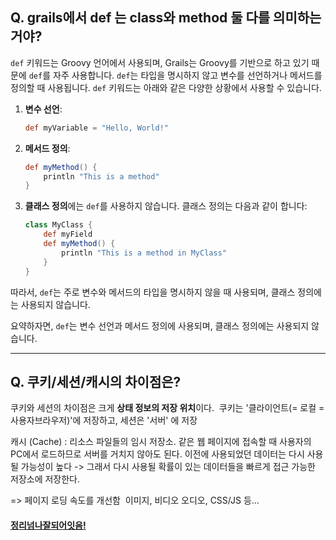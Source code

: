 ## Q. grails에서 def 는 class와 method 둘 다를 의미하는거야?

`def` 키워드는 Groovy 언어에서 사용되며, Grails는 Groovy를 기반으로 하고 있기 때문에 `def`를 자주 사용합니다. `def`는 타입을 명시하지 않고 변수를 선언하거나 메서드를 정의할 때 사용됩니다. `def` 키워드는 아래와 같은 다양한 상황에서 사용할 수 있습니다.

1. **변수 선언**:
    ```groovy
    def myVariable = "Hello, World!"
    ```

2. **메서드 정의**:
    ```groovy
    def myMethod() {
        println "This is a method"
    }
    ```

3. **클래스 정의**에는 `def`를 사용하지 않습니다. 클래스 정의는 다음과 같이 합니다:
    ```groovy
    class MyClass {
        def myField
        def myMethod() {
            println "This is a method in MyClass"
        }
    }
    ```

따라서, `def`는 주로 변수와 메서드의 타입을 명시하지 않을 때 사용되며, 클래스 정의에는 사용되지 않습니다.

요약하자면, `def`는 변수 선언과 메서드 정의에 사용되며, 클래스 정의에는 사용되지 않습니다.


---

## Q. 쿠키/세션/캐시의 차이점은?

쿠키와 세션의 차이점은 크게 **상태 정보의 저장 위치**이다. 
쿠키는 '클라이언트(= 로컬 = 사용자브라우저)'에 저장하고, 세션은 '서버' 에 저장

캐시 (Cache) : 
리소스 파일들의 임시 저장소. 같은 웹 페이지에 접속할 때 사용자의 PC에서 로드하므로 서버를 거치지 않아도 된다.
이전에 사용되었던 데이터는 다시 사용될 가능성이 높다 -> 그래서 다시 사용될 확률이 있는 데이터들을 빠르게 접근 가능한 저장소에 저장한다.

=> 페이지 로딩 속도를 개선함 
이미지, 비디오 오디오, CSS/JS 등...

#### [정리넘나잘되어잇음!](https://hongong.hanbit.co.kr/%EC%99%84%EB%B2%BD-%EC%A0%95%EB%A6%AC-%EC%BF%A0%ED%82%A4-%EC%84%B8%EC%85%98-%ED%86%A0%ED%81%B0-%EC%BA%90%EC%8B%9C-%EA%B7%B8%EB%A6%AC%EA%B3%A0-cdn/)


